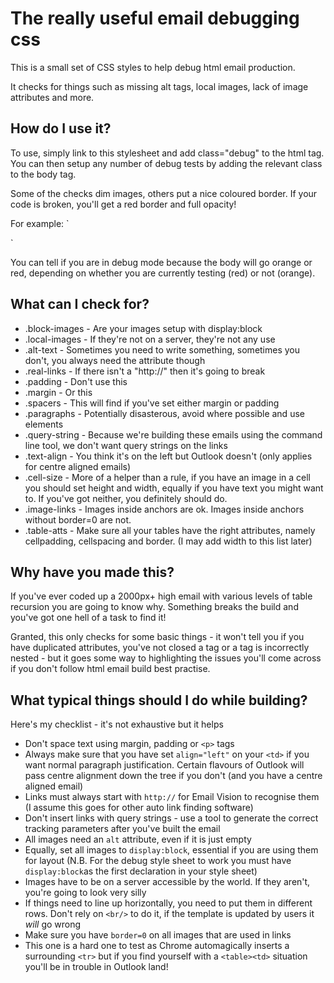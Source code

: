# The really useful email debugging css

This is a  small set of CSS styles to help debug html email production.

It checks for things such as missing alt tags, local images, lack of image attributes and more.

## How do I use it?

To use, simply link to this stylesheet and add class="debug" to the html tag. You can then setup any number of debug tests by adding the relevant class to the body tag.

Some of the checks dim images, others put a nice coloured border. If your code is broken, you'll get a red border and full opacity!

For example:
`<html class="debug">
  <head></head>
  <body class="local-images">
  </body>
</html>`

You can tell if you are in debug mode because the body will go orange or red, depending on whether you are currently testing (red) or not (orange).

## What can I check for?

* .block-images - Are your images setup with display:block
* .local-images - If they're not on a server, they're not any use
* .alt-text - Sometimes you need to write something, sometimes you don't, you always need the attribute though
* .real-links - If there isn't a "http://" then it's going to break
* .padding - Don't use this
* .margin - Or this
* .spacers - This will find if you've set either margin or padding
* .paragraphs - Potentially disasterous, avoid where possible and use <td> elements
* .query-string - Because we're building these emails using the command line tool, we don't want query strings on the links
* .text-align - You think it's on the left but Outlook doesn't (only applies for centre aligned emails)
* .cell-size - More of a helper than a rule, if you have an image in a cell you should set height and width, equally if you have text you might want to.  If you've got neither, you definitely should do.
* .image-links - Images inside anchors are ok.  Images inside anchors without border=0 are not.
* .table-atts - Make sure all your tables have the right attributes, namely cellpadding, cellspacing and border.  (I may add width to this list later)


## Why have you made this?

If you've ever coded up a 2000px+ high email with various levels of table recursion you are going to know why. Something breaks the build and you've got one hell of a task to find it!

Granted, this only checks for some basic things - it won't tell you if you have duplicated attributes, you've not closed a tag or a tag is incorrectly nested - but it goes some way to highlighting the issues you'll come across if you don't follow html email build best practise.

## What typical things should I do while building?

Here's  my checklist - it's not exhaustive but it helps

* Don't space text using margin, padding or `<p>` tags
* Always make sure that you have set `align="left"` on your `<td>` if you want normal paragraph justification. Certain flavours of Outlook will pass centre alignment down the tree if you don't (and you have a centre aligned email)
* Links must always start with `http://` for Email Vision to recognise them (I assume this goes for other auto link finding software)
* Don't insert links with query strings - use a tool to generate the correct tracking parameters after you've built the email
* All images need an `alt` attribute, even if it is just empty
* Equally, set all images to `display:block`, essential if you are using them for layout (N.B. For the debug style sheet to work you must have `display:block`as the first declaration in your style sheet)
* Images have to be on a server accessible by the world. If they aren't, you're going to look very silly
* If things need to line up horizontally, you need to put them in different rows.  Don't rely on `<br/>` to do it, if the template is updated by users it *will* go wrong
* Make sure you have `border=0` on all images that are used in links
* This one is a hard one to test as Chrome automagically inserts a surrounding `<tr>` but if you find yourself with a `<table><td>` situation you'll be in trouble in Outlook land!